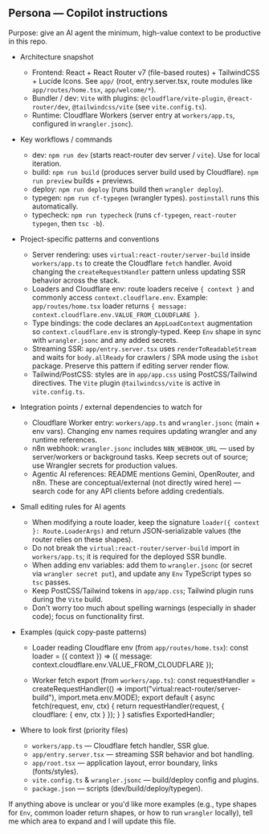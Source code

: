 <!-- cspell:ignore Vite vite isbot n8n OpenRouter Gemini Wrangler PostCSS TailwindCSS -->

## Persona — Copilot instructions

Purpose: give an AI agent the minimum, high-value context to be productive in this repo.

- Architecture snapshot
    - Frontend: React + React Router v7 (file-based routes) + TailwindCSS + Lucide Icons. See `app/` (root, entry.server.tsx, route modules like `app/routes/home.tsx`, `app/welcome/*`).
    - Bundler / dev: `Vite` with plugins: `@cloudflare/vite-plugin`, `@react-router/dev`, `@tailwindcss/vite` (see `vite.config.ts`).
    - Runtime: Cloudflare Workers (server entry at `workers/app.ts`, configured in `wrangler.jsonc`).

- Key workflows / commands
    - dev: `npm run dev` (starts react-router dev server / `vite`). Use for local iteration.
    - build: `npm run build` (produces server build used by Cloudflare). `npm run preview` builds + previews.
    - deploy: `npm run deploy` (runs build then `wrangler deploy`).
    - typegen: `npm run cf-typegen` (wrangler types). `postinstall` runs this automatically.
    - typecheck: `npm run typecheck` (runs `cf-typegen`, `react-router typegen`, then `tsc -b`).

- Project-specific patterns and conventions
    - Server rendering: uses `virtual:react-router/server-build` inside `workers/app.ts` to create the Cloudflare `fetch` handler. Avoid changing the `createRequestHandler` pattern unless updating SSR behavior across the stack.
    - Loaders and Cloudflare env: route loaders receive `{ context }` and commonly access `context.cloudflare.env`. Example: `app/routes/home.tsx` loader returns `{ message: context.cloudflare.env.VALUE_FROM_CLOUDFLARE }`.
    - Type bindings: the code declares an `AppLoadContext` augmentation so `context.cloudflare.env` is strongly-typed. Keep `Env` shape in sync with `wrangler.jsonc` and any added secrets.
    - Streaming SSR: `app/entry.server.tsx` uses `renderToReadableStream` and waits for `body.allReady` for crawlers / SPA mode using the `isbot` package. Preserve this pattern if editing server render flow.
    - Tailwind/PostCSS: styles are in `app/app.css` using PostCSS/Tailwind directives. The `Vite` plugin `@tailwindcss/vite` is active in `vite.config.ts`.

- Integration points / external dependencies to watch for
    - Cloudflare Worker entry: `workers/app.ts` and `wrangler.jsonc` (main + env vars). Changing env names requires updating wrangler and any runtime references.
    - n8n webhook: `wrangler.jsonc` includes `N8N_WEBHOOK_URL` — used by server/workers or background tasks. Keep secrets out of source; use Wrangler secrets for production values.
    - Agentic AI references: README mentions Gemini, OpenRouter, and n8n. These are conceptual/external (not directly wired here) — search code for any API clients before adding credentials.

- Small editing rules for AI agents
    - When modifying a route loader, keep the signature `loader({ context }: Route.LoaderArgs)` and return JSON-serializable values (the router relies on these shapes).
    - Do not break the `virtual:react-router/server-build` import in `workers/app.ts`; it is required for the deployed SSR bundle.
    - When adding env variables: add them to `wrangler.jsonc` (or secret via `wrangler secret put`), and update any `Env` TypeScript types so `tsc` passes.
    - Keep PostCSS/Tailwind tokens in `app/app.css`; Tailwind plugin runs during the `Vite` build.
    - Don't worry too much about spelling warnings (especially in shader code); focus on functionality first.

- Examples (quick copy-paste patterns)
    - Loader reading Cloudflare env (from `app/routes/home.tsx`):
      const loader = ({ context }) => ({ message: context.cloudflare.env.VALUE_FROM_CLOUDFLARE });

    - Worker fetch export (from `workers/app.ts`):
      const requestHandler = createRequestHandler(() => import("virtual:react-router/server-build"), import.meta.env.MODE);
      export default { async fetch(request, env, ctx) { return requestHandler(request, { cloudflare: { env, ctx } }); } } satisfies ExportedHandler<Env>;

- Where to look first (priority files)
    - `workers/app.ts` — Cloudflare fetch handler, SSR glue.
    - `app/entry.server.tsx` — streaming SSR behavior and bot handling.
    - `app/root.tsx` — application layout, error boundary, links (fonts/styles).
    - `vite.config.ts` & `wrangler.jsonc` — build/deploy config and plugins.
    - `package.json` — scripts (dev/build/deploy/typegen).

If anything above is unclear or you'd like more examples (e.g., type shapes for `Env`, common loader return shapes, or how to run `wrangler` locally), tell me which area to expand and I will update this file.
